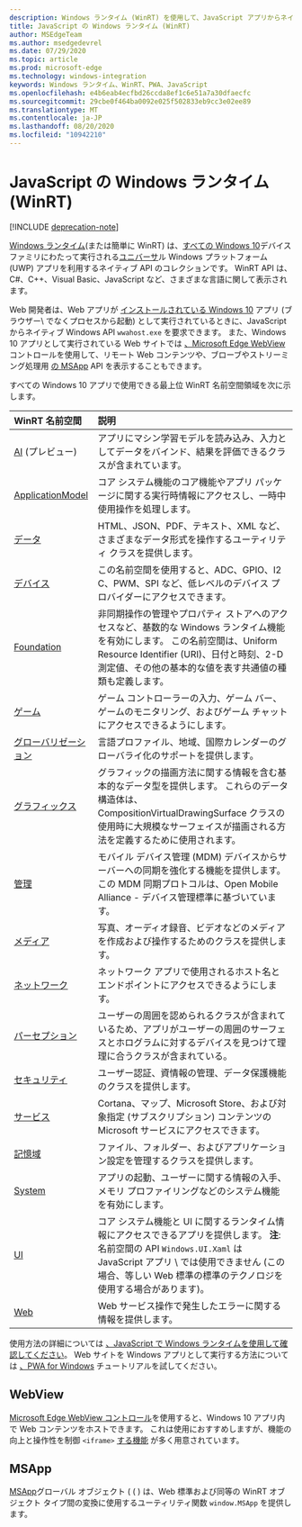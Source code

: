 ```yaml
---
description: Windows ランタイム (WinRT) を使用して、JavaScript アプリからネイティブ Windows API を呼び出します。
title: JavaScript の Windows ランタイム (WinRT)
author: MSEdgeTeam
ms.author: msedgedevrel
ms.date: 07/29/2020
ms.topic: article
ms.prod: microsoft-edge
ms.technology: windows-integration
keywords: Windows ランタイム、WinRT、PWA、JavaScript
ms.openlocfilehash: e4b6eab4ecfbd26ccda8ef1c6e51a7a30dfaecfc
ms.sourcegitcommit: 29cbe0f464ba0092e025f502833eb9cc3e02ee89
ms.translationtype: MT
ms.contentlocale: ja-JP
ms.lasthandoff: 08/20/2020
ms.locfileid: "10942210"
---
```

# JavaScript の Windows ランタイム (WinRT)  

[!INCLUDE [deprecation-note](../includes/legacy-edge-note.md)]  

[Windows ランタイム](/windows/uwp/get-started/universal-application-platform-guide#how-the-universal-windows-platform-relates-to-windows-runtime-apis)\(または簡単に WinRT\) は、[すべての Windows 10](/uwp/extension-sdks/device-families-overview)デバイス ファミリにわたって実行される[ユニバーサ](/windows/uwp/get-started/universal-application-platform-guide)ル Windows プラットフォーム \(UWP\) アプリを利用するネイティブ API のコレクションです。  WinRT API は、C#、C++、Visual Basic、JavaScript など、さまざまな言語に関して表示されます。  

Web 開発者は、Web アプリが [インストールされている Windows 10](../progressive-web-apps-edgehtml/windows-features.md#set-up-and-run-your-universal-windows-app) アプリ \(ブラウザー\ でなくプロセスから起動) として実行されているときに、JavaScript からネイティブ Windows API `wwahost.exe` を要求できます。  また、Windows 10 アプリとして実行されている Web サイトでは [、Microsoft Edge WebView](#webview) コントロールを使用して、リモート Web コンテンツや、ブローブやストリーミング処理用 [の MSApp](#msapp) API を表示することもできます。  

すべての Windows 10 アプリで使用できる最上位 WinRT 名前空間領域を次に示します。  

| WinRT 名前空間 | 説明 |  
|:--- |:--- |  
| [AI](/uwp/api/windows.AI.MachineLearning.Preview) \(プレビュー\) | アプリにマシン学習モデルを読み込み、入力としてデータをバインド、結果を評価できるクラスが含まれています。  |  
| [ApplicationModel](/uwp/api/windows.applicationmodel) | コア システム機能のコア機能やアプリ パッケージに関する実行時情報にアクセスし、一時中使用操作を処理します。  |  
| [データ](/uwp/api/windows.data.html) | HTML、JSON、PDF、テキスト、XML など、さまざまなデータ形式を操作するユーティリティ クラスを提供します。  |  
| [デバイス](/uwp/api/windows.devices) | この名前空間を使用すると、ADC、GPIO、I2 C、PWM、SPI など、低レベルのデバイス プロバイダーにアクセスできます。  |  
| [Foundation](/uwp/api/windows.foundation) | 非同期操作の管理やプロパティ ストアへのアクセスなど、基数的な Windows ランタイム機能を有効にします。  この名前空間は、Uniform Resource Identifier \(URI\)、日付と時刻、2-D 測定値、その他の基本的な値を表す共通値の種類も定義します。  |  
| [ゲーム](/uwp/api/windows.gaming.input) |ゲーム コントローラーの入力、ゲーム バー、ゲームのモニタリング、およびゲーム チャットにアクセスできるようにします。  |  
| [グローバリゼーション](/uwp/api/windows.globalization) | 言語プロファイル、地域、国際カレンダーのグローバライ化のサポートを提供します。  |  
| [グラフィックス](/uwp/api/windows.graphics) | グラフィックの描画方法に関する情報を含む基本的なデータ型を提供します。  これらのデータ構造体は、CompositionVirtualDrawingSurface クラスの使用時に大規模なサーフェイスが描画される方法を定義するために使用されます。  |  
| [管理](/uwp/api/windows.management) | モバイル デバイス管理 \(MDM\) デバイスからサーバーへの同期を強化する機能を提供します。  この MDM 同期プロトコルは、Open Mobile Alliance - デバイス管理標準に基づいています。  |  
| [メディア](/uwp/api/windows.media) | 写真、オーディオ録音、ビデオなどのメディアを作成および操作するためのクラスを提供します。  |  
| [ネットワーク](/uwp/api/windows.networking) | ネットワーク アプリで使用されるホスト名とエンドポイントにアクセスできるようにします。  |  
| [パーセプション](/uwp/api/windows.perception) | ユーザーの周囲を認められるクラスが含まれているため、アプリがユーザーの周囲のサーフェスとホログラムに対するデバイスを見つけて理理に合うクラスが含まれている。  |  
| [セキュリティ](/uwp/api/windows.security.authentication.identity) | ユーザー認証、資情報の管理、データ保護機能のクラスを提供します。  |  
| [サービス](/uwp/api/windows.services.cortana) | Cortana、マップ、Microsoft Store、および対象指定 \(サブスクリプション\) コンテンツの Microsoft サービスにアクセスできます。  |  
| [記憶域](/uwp/api/windows.storage) | ファイル、フォルダー、およびアプリケーション設定を管理するクラスを提供します。  |  
| [System](/uwp/api/windows.system) | アプリの起動、ユーザーに関する情報の入手、メモリ プロファイリングなどのシステム機能を有効にします。  |  
| [UI](/uwp/api/windows.ui) | コア システム機能と UI に関するランタイム情報にアクセスできるアプリを提供します。  **注**: 名前空間の API `Windows.UI.Xaml` は JavaScript アプリ \ では使用できません (この場合、等しい Web 標準の標準のテクノロジを使用する場合があります)。  |  
| [Web](/uwp/api/windows.web) | Web サービス操作で発生したエラーに関する情報を提供します。  |  

使用方法の詳細については [、JavaScript で Windows ランタイムを使用して確認してください](./using-the-windows-runtime-in-javascript.md)。  Web サイトを Windows アプリとして実行する方法については [、PWA for Windows](../progressive-web-apps/windows-features.md) チュートリアルを試してください。  

## WebView  

[Microsoft Edge WebView コントロール](../webview.md)を使用すると、Windows 10 アプリ内で Web コンテンツをホストできます。  これは使用におすすめしますが、機能の向上と操作性を制御 `<iframe>` [する機能](../hosting/webview.md#webview-versus-iframe) が多く用意されています。  

## MSApp  

[MSApp](./reference/msapp.md)グローバル オブジェクト \( \( \) は、Web 標準および同等の WinRT オブジェクト タイプ間の変換に使用するユーティリティ関数 `window.MSApp` を提供します。  
